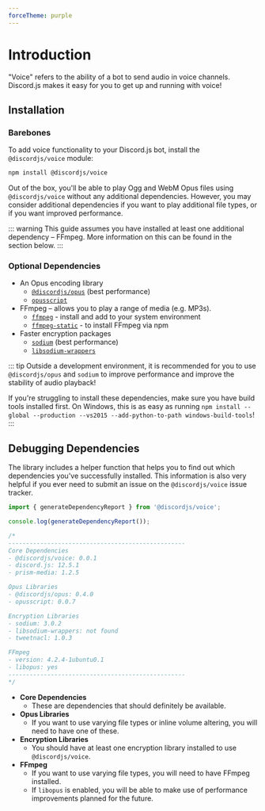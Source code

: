 ```yaml
---
forceTheme: purple
---
```


# Introduction

"Voice" refers to the ability of a bot to send audio in voice channels. Discord.js makes it easy for you to get up and running with voice!

## Installation

### Barebones

To add voice functionality to your Discord.js bot, install the `@discordjs/voice` module:

```bash
npm install @discordjs/voice
```

Out of the box, you'll be able to play Ogg and WebM Opus files using `@discordjs/voice` without any additional dependencies. However, you may consider additional dependencies if you want to play additional file types, or if you want improved performance.

::: warning
This guide assumes you have installed at least one additional dependency – FFmpeg. More information on this can be found in the
section below.
:::

### Optional Dependencies

- An Opus encoding library
  - [`@discordjs/opus`](https://github.com/discordjs/opus) (best performance)
  - [`opusscript`](https://github.com/abalabahaha/opusscript/)
- FFmpeg – allows you to play a range of media (e.g. MP3s).
  - [`ffmpeg`](https://ffmpeg.org/) - install and add to your system environment
  - [`ffmpeg-static`](https://www.npmjs.com/package/ffmpeg-static) - to install FFmpeg via npm
- Faster encryption packages
  - [`sodium`](https://www.npmjs.com/package/sodium) (best performance)
  - [`libsodium-wrappers`](https://www.npmjs.com/package/libsodium-wrappers)

::: tip
Outside a development environment, it is recommended for you to use `@discordjs/opus` and `sodium` to improve performance and improve the stability of audio playback!

If you're struggling to install these dependencies, make sure you have build tools installed first. On Windows, this is as easy as running `npm install --global --production --vs2015 --add-python-to-path windows-build-tools`!
:::

## Debugging Dependencies

The library includes a helper function that helps you to find out which dependencies you've successfully installed. This information is also very helpful if you ever need to submit an issue on the `@discordjs/voice` issue tracker.

```ts
import { generateDependencyReport } from '@discordjs/voice';

console.log(generateDependencyReport());

/*
--------------------------------------------------
Core Dependencies
- @discordjs/voice: 0.0.1
- discord.js: 12.5.1
- prism-media: 1.2.5

Opus Libraries
- @discordjs/opus: 0.4.0
- opusscript: 0.0.7

Encryption Libraries
- sodium: 3.0.2
- libsodium-wrappers: not found
- tweetnacl: 1.0.3

FFmpeg
- version: 4.2.4-1ubuntu0.1
- libopus: yes
--------------------------------------------------
*/
```

- **Core Dependencies**
  - These are dependencies that should definitely be available.
- **Opus Libraries**
  - If you want to use varying file types or inline volume altering, you will need to have one of these.
- **Encryption Libraries**
  - You should have at least one encryption library installed to use `@discordjs/voice`.
- **FFmpeg**
  - If you want to use varying file types, you will need to have FFmpeg installed.
  - If `libopus` is enabled, you will be able to make use of performance improvements planned for the future.
